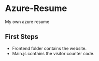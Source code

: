 # Azure-Resume
My own azure resume

## First Steps

- Frontend folder contains the website.
- Main.js contains the visitor counter code.



